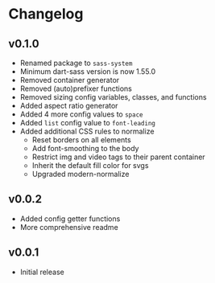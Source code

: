 # Changelog

## v0.1.0

- Renamed package to `sass-system`
- Minimum dart-sass version is now 1.55.0
- Removed container generator
- Removed (auto)prefixer functions
- Removed sizing config variables, classes, and functions
- Added aspect ratio generator
- Added 4 more config values to `space`
- Added `list` config value to `font-leading`
- Added additional CSS rules to normalize
  - Reset borders on all elements
  - Add font-smoothing to the body
  - Restrict img and video tags to their parent container
  - Inherit the default fill color for svgs
  - Upgraded modern-normalize

## v0.0.2

- Added config getter functions
- More comprehensive readme

## v0.0.1

- Initial release

